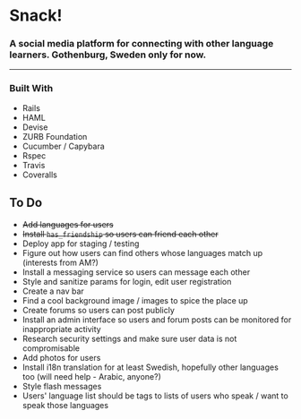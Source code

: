 # Snack!
### A social media platform for connecting with other language learners. Gothenburg, Sweden only for now.
___________

### Built With
- Rails
- HAML
- Devise
- ZURB Foundation
- Cucumber / Capybara
- Rspec
- Travis
- Coveralls

## To Do
- ~~Add languages for users~~
- ~~Install `has_friendship` so users can friend each other~~
- Deploy app for staging / testing
- Figure out how users can find others whose languages match up (interests from AM?)
- Install a messaging service so users can message each other
- Style and sanitize params for login, edit user registration
- Create a nav bar
- Find a cool background image / images to spice the place up
- Create forums so users can post publicly
- Install an admin interface so users and forum posts can be monitored for inappropriate activity
- Research security settings and make sure user data is not compromisable
- Add photos for users
- Install i18n translation for at least Swedish, hopefully other languages too (will need help - Arabic, anyone?)
- Style flash messages
- Users' language list should be tags to lists of users who speak / want to speak those languages
